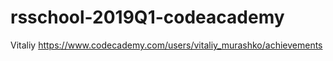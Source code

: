 # rsschool-2019Q1-codeacademy
Vitaliy
https://www.codecademy.com/users/vitaliy_murashko/achievements
